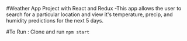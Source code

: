 #Weather App Project with React and Redux
-This app allows the user to search for a particular location and view it's temperature, precip, and humidity predictions for the next 5 days.

#To Run :
Clone and run `npm start`
